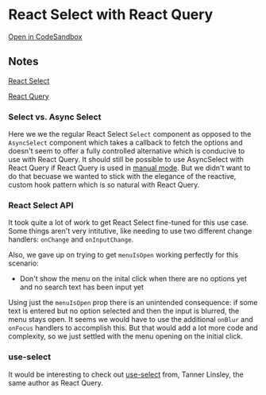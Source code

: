 # React Select with React Query

[Open in CodeSandbox](https://codesandbox.io/s/github/paltamadura/react-select-with-react-query)

## Notes

[React Select](https://react-select.com/)

[React Query](https://github.com/tannerlinsley/react-query)

### Select vs. Async Select

Here we we the regular React Select `Select`
component as
opposed to the `AsyncSelect` component which takes a
callback to fetch the
options and doesn't seem to offer a fully controlled
alternative which is conducive to use with
React Query. It should still be possible to use
AsyncSelect with React Query if React Query is used in
[manual mode](https://github.com/tannerlinsley/react-query#manual-querying).
But we didn't want to do that becuase we
wanted to stick with the elegance of the reactive,
custom hook pattern which is so natural with
React Query.

### React Select API

It took quite a lot of work to get React Select
fine-tuned for this use case. Some things aren't very
intitutive, like needing to use two different change
handlers: `onChange` and `onInputChange`.

Also, we gave up on trying to get `menuIsOpen`
working perfectly for this scenario:

- Don't show the menu on the inital click when
  there are no options yet and no search text has
  been input yet

Using just the `menuIsOpen` prop there is an
unintended consequence: if some text is entered
but no option selected and then the input is
blurred, the menu stays open. It seems we would have to use the additional
`onBlur` and `onFocus` handlers to accomplish
this. But that would add a lot more code
and complexity, so we just settled with
the menu opening on the initial click.

### use-select

It would be interesting to check out
[use-select](https://github.com/tannerlinsley/use-select)
from, Tanner Linsley,
the same author as React Query.
